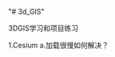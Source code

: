 <!--
 * @Author: your name
 * @Date: 2020-08-25 15:54:03
 * @LastEditTime: 2020-08-27 17:59:15
 * @LastEditors: Please set LastEditors
 * @Description: In User Settings Edit
 * @FilePath: \3d_GIS\README.md
-->
"# 3d_GIS" 

3DGIS学习和项目练习

1.Cesium
    a.加载很慢如何解决？
